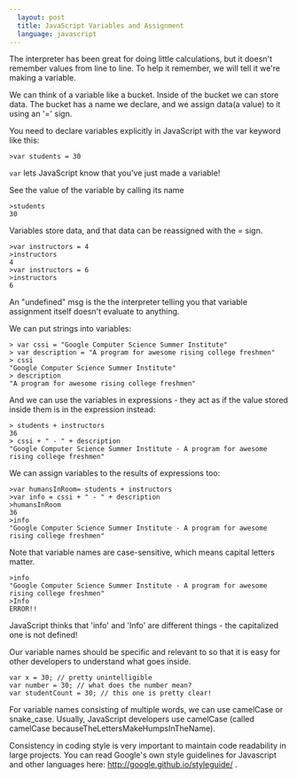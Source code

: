 ```yaml
---
  layout: post
  title: JavaScript Variables and Assignment
  language: javascript
---
```

The interpreter has been great for doing little calculations, but it doesn't remember values from line to line. To help it remember, we will tell it we're making a variable.

We can think of a variable like a bucket. Inside of the bucket we can store data. The bucket has a name we declare, and we assign data(a value) to it using an '=' sign.

You need to declare variables explicitly in JavaScript with the var keyword like this:

```
>var students = 30
```

`var` lets JavaScript know that you've just made a variable!

See the value of the variable by calling its name

```
>students
30
```

Variables store data, and that data can be reassigned with the = sign.

```
>var instructors = 4
>instructors
4
>var instructors = 6
>instructors
6
```

An "undefined" msg is the  the interpreter telling you that variable assignment itself doesn't evaluate to anything.

We can put strings into variables:

```
> var cssi = "Google Computer Science Summer Institute"
> var description = "A program for awesome rising college freshmen"
> cssi
"Google Computer Science Summer Institute"
> description
"A program for awesome rising college freshmen"
```

And we can use the variables in expressions - they act as if the value stored inside them is in the expression instead:

```
> students + instructors
36
> cssi + " - " + description
"Google Computer Science Summer Institute - A program for awesome rising college freshmen"
```

We can assign variables to the results of expressions too:

```
>var humansInRoom= students + instructors
>var info = cssi + " - " + description
>humansInRoom
36
>info
"Google Computer Science Summer Institute - A program for awesome rising college freshmen"

```

Note that variable names are case-sensitive, which means capital letters matter.

```
>info
"Google Computer Science Summer Institute - A program for awesome rising college freshmen"
>Info
ERROR!!
```

JavaScript thinks that 'info' and 'Info' are different things - the capitalized one is not defined!

Our variable names should be specific and relevant to so that it is easy for other developers to understand what goes inside.

```
var x = 30; // pretty unintelligible
var number = 30; // what does the number mean?
var studentCount = 30; // this one is pretty clear!
```

For variable names consisting of multiple words, we can use camelCase or snake_case. Usually, JavaScript developers use camelCase (called camelCase  becauseTheLettersMakeHumpsInTheName).

Consistency in coding style is very important to maintain code readability in large projects. You can read Google's own style guidelines for Javascript and other languages here: http://google.github.io/styleguide/ .
